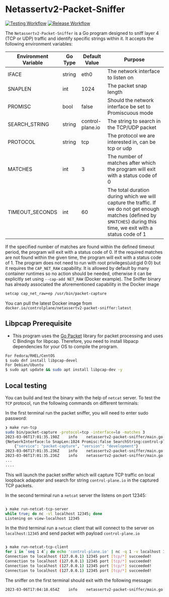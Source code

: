 # Netassertv2-Packet-Sniffer

[![Testing Workflow][testing_workflow_badge]][testing_workflow_badge]
[![Release Workflow][release_workflow_badge]][release_workflow_badge]

The `Netassertv2-Packet-Sniffer` is a Go program designed to sniff layer 4 (TCP or UDP) traffic and identify specific strings within it. It accepts the following environment variables:

| Environment Variable | Go Type | Default Value | Purpose |
| --- | --- | --- | --- |
| IFACE | string | eth0 | The network interface to listen on |
| SNAPLEN | int | 1024 | The packet snap length |
| PROMISC | bool | false | Should the network interface be set to Promiscuous mode |
| SEARCH_STRING | string | control-plane.io | The string to search in the TCP/UDP packet |
| PROTOCOL | string | tcp | The protocol we are interested in, can be tcp or udp |
| MATCHES | int | 3 | The number of matches after which the program will exit with a status code of 0 |
| TIMEOUT_SECONDS | int | 60 | The total duration during which we will capture the traffic. If we do not get enough matches (defined by `$MATCHES`) during this time, we exit with a status code of 1 |

If the specified number of matches are found within the defined timeout period, the program will exit with a status code of 0. If the required matches are not found within the given time, the program will exit with a status code of 1.
The program does not need to run with root privileges(uid:gid 0:0) but it requires the `CAP_NET_RAW` capability. It is allowed by default by many container runtimes so no action should be needed, otherwise it can be explicitly set using `--cap-add NET_RAW` (Docker example). The Sniffer binary has already associated the aforementioned capability in the Docker image

```bash
setcap cap_net_raw+ep /usr/bin/packet-capture
```

You can pull the latest Docker image from `docker.io/controlplane/netassertv2-packet-sniffer:latest`

## Libpcap Prerequisite

- This program uses the [Go Packet](https://github.com/google/gopacket) library for packet processing and uses C Bindings for libpcap. Therefore, you need to install libpacp dependencies for your OS to compile the program.

```bash
For Fedora/RHEL/CentOS
$ sudo dnf install libpcap-devel
For Debian/Ubuntu
$ sudo apt update && sudo apt install libpcap-dev -y

```

## Local testing

You can build and test the binary with the help of `netcat` server. To test the `TCP` protocol, run the following commands on different terminals:

In the first terminal run the packet sniffer, you will need to enter sudo password:

```bash
❯ make run-tcp
sudo bin/packet-capture -protocol=tcp -interface=lo -matches 3
2023-03-06T17:01:35.198Z	info	netassertv2-packet-sniffer/main.go:70	Working with following configuration:
{NetworkInterface:lo SnapLen:1024 Promisc:false SearchString:control-plane.io Protocol:tcp Environment:production NumberOfMatches:3 TimeoutSeconds:60}
	{"service": "packet-capture", "version": "development"}
2023-03-06T17:01:35.236Z	info	netassertv2-packet-sniffer/main.go:98	capturing "tcp" traffic on "lo" interface	{"service": "packet-capture", "version": "development"}
2023-03-06T17:01:35.236Z	info	netassertv2-packet-sniffer/main.go:101	starting to process packets	{"service": "packet-capture", "version": "development"}
...
....
```

This will launch the packet sniffer which will capture TCP traffic on local loopback adapater and search for string `control-plane.io` in the captured TCP packets.

In the second terminal run a `netcat` server the listens on port 12345:
```bash

❯ make run-netcat-tcp-server
while true; do nc -vl localhost 12345; done
Listening on view-localhost 12345

```

In the third terminal run a `netcat` client that will connect to the server on `localhost:12345` and send packet with payload `control-plane.io`

```bash

❯ make run-netcat-tcp-client
for i in `seq 1 4`; do echo 'control-plane.io' | nc -q 1 -v localhost 12345; done
Connection to localhost (127.0.0.1) 12345 port [tcp/*] succeeded!
Connection to localhost (127.0.0.1) 12345 port [tcp/*] succeeded!
Connection to localhost (127.0.0.1) 12345 port [tcp/*] succeeded!
Connection to localhost (127.0.0.1) 12345 port [tcp/*] succeeded!

```

The sniffer on the first terminal should exit with the following message:

```bash
2023-03-06T17:04:18.654Z	info	netassertv2-packet-sniffer/main.go:140	number of matches reached{"service": "packet-capture", "version": "development"}
```

[testing_workflow_badge]: https://github.com/controlplaneio/netassertv2-packet-sniffer/workflows/Lint%20and%20Build/badge.svg
[release_workflow_badge]: https://github.com/controlplaneio/netassertv2-packet-sniffer/workflows/Docker%20build%20and%20publish/badge.svg
